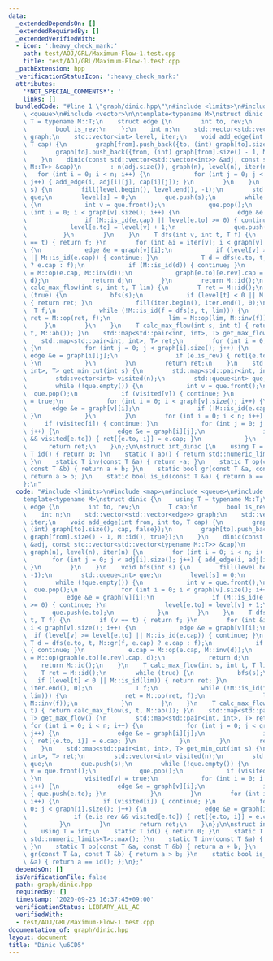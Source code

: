 ```yaml
---
data:
  _extendedDependsOn: []
  _extendedRequiredBy: []
  _extendedVerifiedWith:
  - icon: ':heavy_check_mark:'
    path: test/AOJ/GRL/Maximum-Flow-1.test.cpp
    title: test/AOJ/GRL/Maximum-Flow-1.test.cpp
  _pathExtension: hpp
  _verificationStatusIcon: ':heavy_check_mark:'
  attributes:
    '*NOT_SPECIAL_COMMENTS*': ''
    links: []
  bundledCode: "#line 1 \"graph/dinic.hpp\"\n#include <limits>\n#include <map>\n#include\
    \ <queue>\n#include <vector>\n\ntemplate<typename M>\nstruct dinic {\n    using\
    \ T = typename M::T;\n    struct edge {\n        int to, rev;\n        T cap;\n\
    \        bool is_rev;\n    };\n    int n;\n    std::vector<std::vector<edge>>\
    \ graph;\n    std::vector<int> level, iter;\n    void add_edge(int from, int to,\
    \ T cap) {\n        graph[from].push_back({to, (int) graph[to].size(), cap, false});\n\
    \        graph[to].push_back({from, (int) graph[from].size() - 1, M::id(), true});\n\
    \    }\n    dinic(const std::vector<std::vector<int>> &adj, const std::vector<std::vector<typename\
    \ M::T>> &cap)\n        : n(adj.size()), graph(n), level(n), iter(n) {\n     \
    \   for (int i = 0; i < n; i++) {\n            for (int j = 0; j < adj[i].size();\
    \ j++) { add_edge(i, adj[i][j], cap[i][j]); }\n        }\n    }\n    void bfs(int\
    \ s) {\n        fill(level.begin(), level.end(), -1);\n        std::queue<int>\
    \ que;\n        level[s] = 0;\n        que.push(s);\n        while (!que.empty())\
    \ {\n            int v = que.front();\n            que.pop();\n            for\
    \ (int i = 0; i < graph[v].size(); i++) {\n                edge &e = graph[v][i];\n\
    \                if (M::is_id(e.cap) || level[e.to] >= 0) { continue; }\n    \
    \            level[e.to] = level[v] + 1;\n                que.push(e.to);\n  \
    \          }\n        }\n    }\n    T dfs(int v, int t, T f) {\n        if (v\
    \ == t) { return f; }\n        for (int &i = iter[v]; i < graph[v].size(); i++)\
    \ {\n            edge &e = graph[v][i];\n            if (level[v] >= level[e.to]\
    \ || M::is_id(e.cap)) { continue; }\n            T d = dfs(e.to, t, M::gr(f, e.cap)\
    \ ? e.cap : f);\n            if (M::is_id(d)) { continue; }\n            e.cap\
    \ = M::op(e.cap, M::inv(d));\n            graph[e.to][e.rev].cap = M::op(graph[e.to][e.rev].cap,\
    \ d);\n            return d;\n        }\n        return M::id();\n    }\n    T\
    \ calc_max_flow(int s, int t, T lim) {\n        T ret = M::id();\n        while\
    \ (true) {\n            bfs(s);\n            if (level[t] < 0 || M::is_id(lim))\
    \ { return ret; }\n            fill(iter.begin(), iter.end(), 0);\n          \
    \  T f;\n            while (!M::is_id(f = dfs(s, t, lim))) {\n               \
    \ ret = M::op(ret, f);\n                lim = M::op(lim, M::inv(f));\n       \
    \     }\n        }\n    }\n    T calc_max_flow(int s, int t) { return calc_max_flow(s,\
    \ t, M::ab()); }\n    std::map<std::pair<int, int>, T> get_max_flow() {\n    \
    \    std::map<std::pair<int, int>, T> ret;\n        for (int i = 0; i < n; i++)\
    \ {\n            for (int j = 0; j < graph[i].size(); j++) {\n               \
    \ edge &e = graph[i][j];\n                if (e.is_rev) { ret[{e.to, i}] = e.cap;\
    \ }\n            }\n        }\n        return ret;\n    }\n    std::map<std::pair<int,\
    \ int>, T> get_min_cut(int s) {\n        std::map<std::pair<int, int>, T> ret;\n\
    \        std::vector<int> visited(n);\n        std::queue<int> que;\n        que.push(s);\n\
    \        while (!que.empty()) {\n            int v = que.front();\n          \
    \  que.pop();\n            if (visited[v]) { continue; }\n            visited[v]\
    \ = true;\n            for (int i = 0; i < graph[v].size(); i++) {\n         \
    \       edge &e = graph[v][i];\n                if (!M::is_id(e.cap)) { que.push(e.to);\
    \ }\n            }\n        }\n        for (int i = 0; i < n; i++) {\n       \
    \     if (visited[i]) { continue; }\n            for (int j = 0; j < graph[i].size();\
    \ j++) {\n                edge &e = graph[i][j];\n                if (e.is_rev\
    \ && visited[e.to]) { ret[{e.to, i}] = e.cap; }\n            }\n        }\n  \
    \      return ret;\n    }\n};\n\nstruct int_dinic {\n    using T = int;\n    static\
    \ T id() { return 0; }\n    static T ab() { return std::numeric_limits<T>::max();\
    \ }\n    static T inv(const T &a) { return -a; }\n    static T op(const T &a,\
    \ const T &b) { return a + b; }\n    static bool gr(const T &a, const T &b) {\
    \ return a > b; }\n    static bool is_id(const T &a) { return a == id(); };\n\
    };\n"
  code: "#include <limits>\n#include <map>\n#include <queue>\n#include <vector>\n\n\
    template<typename M>\nstruct dinic {\n    using T = typename M::T;\n    struct\
    \ edge {\n        int to, rev;\n        T cap;\n        bool is_rev;\n    };\n\
    \    int n;\n    std::vector<std::vector<edge>> graph;\n    std::vector<int> level,\
    \ iter;\n    void add_edge(int from, int to, T cap) {\n        graph[from].push_back({to,\
    \ (int) graph[to].size(), cap, false});\n        graph[to].push_back({from, (int)\
    \ graph[from].size() - 1, M::id(), true});\n    }\n    dinic(const std::vector<std::vector<int>>\
    \ &adj, const std::vector<std::vector<typename M::T>> &cap)\n        : n(adj.size()),\
    \ graph(n), level(n), iter(n) {\n        for (int i = 0; i < n; i++) {\n     \
    \       for (int j = 0; j < adj[i].size(); j++) { add_edge(i, adj[i][j], cap[i][j]);\
    \ }\n        }\n    }\n    void bfs(int s) {\n        fill(level.begin(), level.end(),\
    \ -1);\n        std::queue<int> que;\n        level[s] = 0;\n        que.push(s);\n\
    \        while (!que.empty()) {\n            int v = que.front();\n          \
    \  que.pop();\n            for (int i = 0; i < graph[v].size(); i++) {\n     \
    \           edge &e = graph[v][i];\n                if (M::is_id(e.cap) || level[e.to]\
    \ >= 0) { continue; }\n                level[e.to] = level[v] + 1;\n         \
    \       que.push(e.to);\n            }\n        }\n    }\n    T dfs(int v, int\
    \ t, T f) {\n        if (v == t) { return f; }\n        for (int &i = iter[v];\
    \ i < graph[v].size(); i++) {\n            edge &e = graph[v][i];\n          \
    \  if (level[v] >= level[e.to] || M::is_id(e.cap)) { continue; }\n           \
    \ T d = dfs(e.to, t, M::gr(f, e.cap) ? e.cap : f);\n            if (M::is_id(d))\
    \ { continue; }\n            e.cap = M::op(e.cap, M::inv(d));\n            graph[e.to][e.rev].cap\
    \ = M::op(graph[e.to][e.rev].cap, d);\n            return d;\n        }\n    \
    \    return M::id();\n    }\n    T calc_max_flow(int s, int t, T lim) {\n    \
    \    T ret = M::id();\n        while (true) {\n            bfs(s);\n         \
    \   if (level[t] < 0 || M::is_id(lim)) { return ret; }\n            fill(iter.begin(),\
    \ iter.end(), 0);\n            T f;\n            while (!M::is_id(f = dfs(s, t,\
    \ lim))) {\n                ret = M::op(ret, f);\n                lim = M::op(lim,\
    \ M::inv(f));\n            }\n        }\n    }\n    T calc_max_flow(int s, int\
    \ t) { return calc_max_flow(s, t, M::ab()); }\n    std::map<std::pair<int, int>,\
    \ T> get_max_flow() {\n        std::map<std::pair<int, int>, T> ret;\n       \
    \ for (int i = 0; i < n; i++) {\n            for (int j = 0; j < graph[i].size();\
    \ j++) {\n                edge &e = graph[i][j];\n                if (e.is_rev)\
    \ { ret[{e.to, i}] = e.cap; }\n            }\n        }\n        return ret;\n\
    \    }\n    std::map<std::pair<int, int>, T> get_min_cut(int s) {\n        std::map<std::pair<int,\
    \ int>, T> ret;\n        std::vector<int> visited(n);\n        std::queue<int>\
    \ que;\n        que.push(s);\n        while (!que.empty()) {\n            int\
    \ v = que.front();\n            que.pop();\n            if (visited[v]) { continue;\
    \ }\n            visited[v] = true;\n            for (int i = 0; i < graph[v].size();\
    \ i++) {\n                edge &e = graph[v][i];\n                if (!M::is_id(e.cap))\
    \ { que.push(e.to); }\n            }\n        }\n        for (int i = 0; i < n;\
    \ i++) {\n            if (visited[i]) { continue; }\n            for (int j =\
    \ 0; j < graph[i].size(); j++) {\n                edge &e = graph[i][j];\n   \
    \             if (e.is_rev && visited[e.to]) { ret[{e.to, i}] = e.cap; }\n   \
    \         }\n        }\n        return ret;\n    }\n};\n\nstruct int_dinic {\n\
    \    using T = int;\n    static T id() { return 0; }\n    static T ab() { return\
    \ std::numeric_limits<T>::max(); }\n    static T inv(const T &a) { return -a;\
    \ }\n    static T op(const T &a, const T &b) { return a + b; }\n    static bool\
    \ gr(const T &a, const T &b) { return a > b; }\n    static bool is_id(const T\
    \ &a) { return a == id(); };\n};"
  dependsOn: []
  isVerificationFile: false
  path: graph/dinic.hpp
  requiredBy: []
  timestamp: '2020-09-23 16:37:45+09:00'
  verificationStatus: LIBRARY_ALL_AC
  verifiedWith:
  - test/AOJ/GRL/Maximum-Flow-1.test.cpp
documentation_of: graph/dinic.hpp
layout: document
title: "Dinic \u6CD5"
---
```


